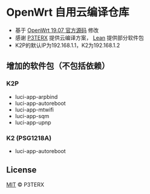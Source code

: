 # OpenWrt 自用云编译仓库
- 基于 [OpenWrt 19.07 官方源码](https://github.com/openwrt/openwrt) 修改
- 感谢 [P3TERX](https://github.com/P3TERX/Actions-OpenWrt) 提供云编译方案， [Lean](https://github.com/coolsnowwolf/lede/tree/master/package/lean) 提供部分软件包
- K2P的默认IP为192.168.1.1，K2为192.168.1.2

## 增加的软件包（不包括依赖）
### K2P
- luci-app-arpbind
- luci-app-autoreboot
- luci-app-mtwifi
- luci-app-sqm
- luci-app-upnp
### K2 (PSG1218A)
- luci-app-autoreboot

## License
[MIT](https://github.com/P3TERX/Actions-OpenWrt/blob/master/LICENSE) © P3TERX